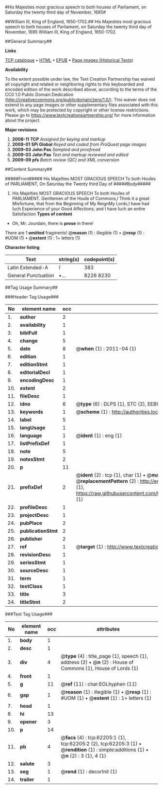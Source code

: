 #His Majesties most gracious speech to both houses of Parliament, on Saturday the twenty third day of November, 1695#

##William III, King of England, 1650-1702.##
His Majesties most gracious speech to both houses of Parliament, on Saturday the twenty third day of November, 1695
William III, King of England, 1650-1702.

##General Summary##

**Links**

[TCP catalogue](http://www.ota.ox.ac.uk/tcp/)  • 
[HTML](http://tei.it.ox.ac.uk/tcp/Texts-HTML/free/A66/A66177.html)  • 
[EPUB](http://tei.it.ox.ac.uk/tcp/Texts-EPUB/free/A66/A66177.epub) • 
[Page images (Historical Texts)](https://historicaltexts.jisc.ac.uk/eebo-12445023e)

**Availability**

To the extent possible under law, the Text Creation Partnership has waived all copyright and related or neighboring rights to this keyboarded and encoded edition of the work described above, according to the terms of the CC0 1.0 Public Domain Dedication (http://creativecommons.org/publicdomain/zero/1.0/). This waiver does not extend to any page images or other supplementary files associated with this work, which may be protected by copyright or other license restrictions. Please go to https://www.textcreationpartnership.org/ for more information about the project.

**Major revisions**

1. __2008-11__ __TCP__ *Assigned for keying and markup*
1. __2009-01__ __SPi Global__ *Keyed and coded from ProQuest page images*
1. __2009-03__ __John Pas__ *Sampled and proofread*
1. __2009-03__ __John Pas__ *Text and markup reviewed and edited*
1. __2009-09__ __pfs__ *Batch review (QC) and XML conversion*

##Content Summary##

#####Front#####
His Majeſties MOST GRACIOUS SPEECH To both Houſes of PARLIAMENT, On Saturday the Twenty third Day of
#####Body#####

1. His Majeſties MOST GRACIOUS SPEECH To both Houſes of PARLIAMENT.
Gentlemen of the Houſe of Commons,I Think it a great Misfortune, that from the Beginning of My ReignMy Lords,I have had ſuch Experience of your Good Affections; and I have ſuch an entire Satisfaction 
**Types of content**

  * Oh, Mr. Jourdain, there is **prose** in there!

There are 1 **omitted** fragments! 
 @__reason__ (1) : illegible (1)  •  @__resp__ (1) : #UOM (1)  •  @__extent__ (1) : 1+ letters (1)

**Character listing**


|Text|string(s)|codepoint(s)|
|---|---|---|
|Latin Extended-A|ſ|383|
|General Punctuation|•…|8226 8230|

##Tag Usage Summary##

###Header Tag Usage###

|No|element name|occ|attributes|
|---|---|---|---|
|1.|__author__|2||
|2.|__availability__|1||
|3.|__biblFull__|1||
|4.|__change__|5||
|5.|__date__|8| @__when__ (1) : 2011-04 (1)|
|6.|__edition__|1||
|7.|__editionStmt__|1||
|8.|__editorialDecl__|1||
|9.|__encodingDesc__|1||
|10.|__extent__|2||
|11.|__fileDesc__|1||
|12.|__idno__|6| @__type__ (6) : DLPS (1), STC (2), EEBO-CITATION (1), OCLC (1), VID (1)|
|13.|__keywords__|1| @__scheme__ (1) : http://authorities.loc.gov/ (1)|
|14.|__label__|5||
|15.|__langUsage__|1||
|16.|__language__|1| @__ident__ (1) : eng (1)|
|17.|__listPrefixDef__|1||
|18.|__note__|5||
|19.|__notesStmt__|2||
|20.|__p__|11||
|21.|__prefixDef__|2| @__ident__ (2) : tcp (1), char (1)  •  @__matchPattern__ (2) : ([0-9\-]+):([0-9IVX]+) (1), (.+) (1)  •  @__replacementPattern__ (2) : http://eebo.chadwyck.com/downloadtiff?vid=$1&page=$2 (1), https://raw.githubusercontent.com/textcreationpartnership/Texts/master/tcpchars.xml#$1 (1)|
|22.|__profileDesc__|1||
|23.|__projectDesc__|1||
|24.|__pubPlace__|2||
|25.|__publicationStmt__|2||
|26.|__publisher__|2||
|27.|__ref__|1| @__target__ (1) : http://www.textcreationpartnership.org/docs/. (1)|
|28.|__revisionDesc__|1||
|29.|__seriesStmt__|1||
|30.|__sourceDesc__|1||
|31.|__term__|1||
|32.|__textClass__|1||
|33.|__title__|3||
|34.|__titleStmt__|2||


###Text Tag Usage###

|No|element name|occ|attributes|
|---|---|---|---|
|1.|__body__|1||
|2.|__desc__|1||
|3.|__div__|4| @__type__ (4) : title_page (1), speech (1), address (2)  •  @__n__ (2) : House of Commons (1), House of Lords (1)|
|4.|__front__|1||
|5.|__g__|11| @__ref__ (11) : char:EOLhyphen (11)|
|6.|__gap__|1| @__reason__ (1) : illegible (1)  •  @__resp__ (1) : #UOM (1)  •  @__extent__ (1) : 1+ letters (1)|
|7.|__head__|1||
|8.|__hi__|13||
|9.|__opener__|3||
|10.|__p__|14||
|11.|__pb__|4| @__facs__ (4) : tcp:62205:1 (1), tcp:62205:2 (2), tcp:62205:3 (1)  •  @__rendition__ (1) : simple:additions (1)  •  @__n__ (2) : 3 (1), 4 (1)|
|12.|__salute__|3||
|13.|__seg__|1| @__rend__ (1) : decorInit (1)|
|14.|__trailer__|1||
